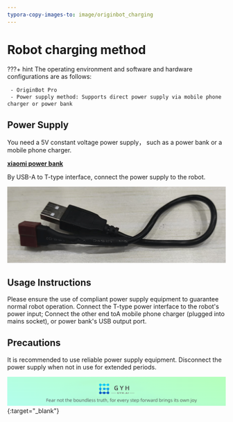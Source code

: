 ```yaml
---
typora-copy-images-to: image/originbot_charging
---
```


# **Robot charging method**

???+ hint
    The operating environment and software and hardware configurations are as follows:
    

     - OriginBot Pro
     - Power supply method: Supports direct power supply via mobile phone charger or power bank



## **Power Supply**
You need a 5V constant voltage power supply， such as a power bank or a mobile phone charger.

[**xiaomi power bank**](../material/open_source_link.md#power-bank) 

By USB-A to T-type interface, connect the power supply to the robot.

 ![90f723fe1dedb60466cd995eac2002d](../../assets/img/material_list/USB2T.png)


## **Usage Instructions**
Please ensure the use of compliant power supply equipment to guarantee normal robot operation.
Connect the T-type power interface to the robot's power input;
Connect the other end toA mobile phone charger (plugged into mains socket), or power bank's USB output port.


## **Precautions**
It is recommended to use reliable power supply equipment. 
Disconnect the power supply when not in use for extended periods.



[![图片1](../../assets/img/footer_en.png)](https://www.guyuehome.com/){:target="_blank"}

